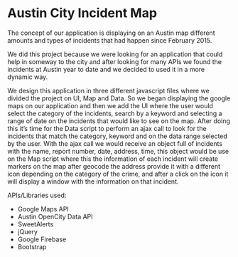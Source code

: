 # Austin City Incident Map

The concept of our application is displaying on an Austin map different amounts and types of incidents that had happen since February 2015. 

We did this project because we were looking for an application that could help in someway to the city and after looking for many APIs we found the incidents at Austin year to date and we decided to used it in a more dynamic way.

We design this application in three different javascript files where we divided the project on UI, Map and Data. So we began displaying the google maps on our application and then we add the UI where the user would select the category of the incidents, search by a keyword and selecting a range of date on the incidents that would like to see on the map. After doing this it’s time for the Data script to perform an ajax call to look for the incidents that match the category, keyword and on the data range selected by the user. With the ajax call we would receive an object full of incidents with the name, report number, date, address, time, this object would be use on the Map script where this the information of each incident will create markers on the map after geocode the address provide it with a different icon depending on the category of the crime, and after a click on the icon it will display a window with the information on that incident.

APIs/Libraries used:
- Google Maps API
- Austin OpenCity Data API
- SweetAlerts
- jQuery
- Google Firebase
- Bootstrap
